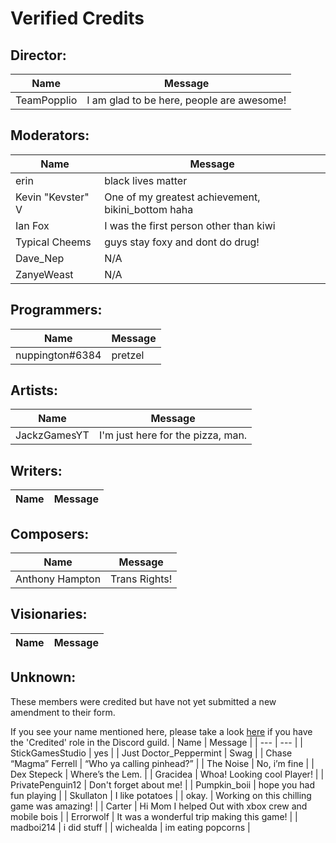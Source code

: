 # Verified Credits

## Director:
| Name | Message |
| --- | --- |
| TeamPopplio	| I am glad to be here, people are awesome! |

## Moderators:

| Name | Message |
| --- | --- |
| erin | black lives matter |
| Kevin "Kevster" V | One of my greatest achievement, bikini_bottom haha |
| Ian Fox | I was the first person other than kiwi |
| Typical Cheems | guys stay foxy and dont do drug! |
| Dave_Nep | N/A |
| ZanyeWeast | N/A |

## Programmers:
| Name | Message |
| --- | --- |
| nuppington#6384 | pretzel |

## Artists:
| Name | Message |
| --- | --- |
| JackzGamesYT | I'm just here for the pizza, man. |

## Writers:
| Name | Message |
| --- | --- |

## Composers:
| Name | Message |
| --- | --- |
| Anthony Hampton | Trans Rights! |

## Visionaries:
| Name | Message |
| --- | --- |

## Unknown:
These members were credited but have not yet submitted a new amendment to their form.

If you see your name mentioned here, please take a look [here](https://discordapp.com/channels/718264431817261077/723265649593548942/723265678391378020) if you have the 'Credited' role in the Discord guild.
| Name | Message |
| --- | --- |
| StickGamesStudio | yes |
| Just Doctor_Peppermint  | Swag |
| Chase “Magma” Ferrell | “Who ya calling pinhead?” |
| The Noise | No, i’m fine |
| Dex Stepeck | Where’s the Lem. |
| Gracidea | Whoa! Looking cool Player! |
| PrivatePenguin12 | Don't forget about me! |
| Pumpkin_boii | hope you had fun playing |
| Skullaton | I like potatoes |
| okay. | Working on this chilling game was amazing! |
| Carter | Hi Mom I helped Out with xbox crew and mobile bois |
| Errorwolf | It was a wonderful trip making this game! |
| madboi214 | i did stuff |
| wichealda | im eating popcorns |